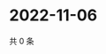 # 2022-11-06

共 0 条

<!-- BEGIN WEIBO -->
<!-- 最后更新时间 Sun Nov 06 2022 20:09:38 GMT+0800 (China Standard Time) -->

<!-- END WEIBO -->
